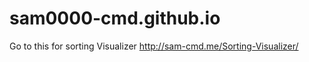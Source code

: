 # sam0000-cmd.github.io
Go to this for sorting Visualizer  <a href = "http://sam-cmd.me/Sorting-Visualizer/">http://sam-cmd.me/Sorting-Visualizer/</a>
